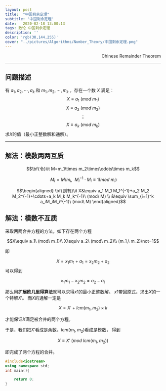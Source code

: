 ```yaml
---
layout: post
title:  "中国剩余定理"
subtitle: '中国剩余定理'
date:   2020-02-18 13:00:13
tags: 数论 中国剩余定理 
description: ''
color: 'rgb(30,144,255)'
cover: "../pictures/Algorithms/Number_Theory/中国剩余定理.png"
---
```


<p align="right"> Chinese Remainder Theorem </p>

----------

## **问题描述**
有 $a_1,a_2,\cdots,a_k$ 和 $m_1,m_2,\cdots,m_k$ ，存在一个数 $X$ 满足：
$$X\equiv a_1\ (mod\ m_1)$$
$$X\equiv a_2\ (mod\ m_2)$$
$$\vdots$$
$$X\equiv a_k\ (mod\ m_k)$$
求$X$的值（最小正整数解和通解）。

----------


## **解法：模数两两互质**
$$\bf{令}\it M=m_1\times m_2\times\cdots\times m_k$$

$$\ M_i=M/m_i,\ \ M_i^{-1} \cdot M_i\equiv 1(mod\ m_i)$$

$$\begin{aligned}
\bf{则有}\it X&\equiv a_1 M_1 M_1^{-1}+a_2 M_2 M_2^{-1}+\cdots+a_k M_k M_k^{-1}\ (mod\ M) \\
&\equiv \sum_{i=1}^k a_iM_iM_i^{-1}\ (mod\ M)
\end{aligned}$$ 

## **解法：模数不互质**
采取两两合并方程的方法，如下存在两个方程

$$X\equiv a_1\ (mod\ m_1)\\
X\equiv a_2\ (mod\ m_2)\\
(m_1,\ m_2)\not=1$$

即

$$X=x_1m_1+a_1=x_2m_2+a_2$$
可以得到

$$x_1m_1-x_2m_2=a_2-a_1$$

那么用**扩展欧几里得算法**就可以求得$x1$的最小正整数解。
$x1$带回原式，求出$X$的一个特解$X'$。
而$X$的通解一定是

$$X=X'+lcm(m_1,m_2)\times k$$

才能保证$X$满足被合并的两个方程。

于是，我们把$X'$看成是余数，$lcm(m_1,m_2)$看成是模数，
得到

$$X\equiv X'\ (mod\ lcm(m_1,m_2))$$

即完成了两个方程的合并。

```cpp
#include<iostream>
using namespace std;
int main(){

    return 0;
}
```
